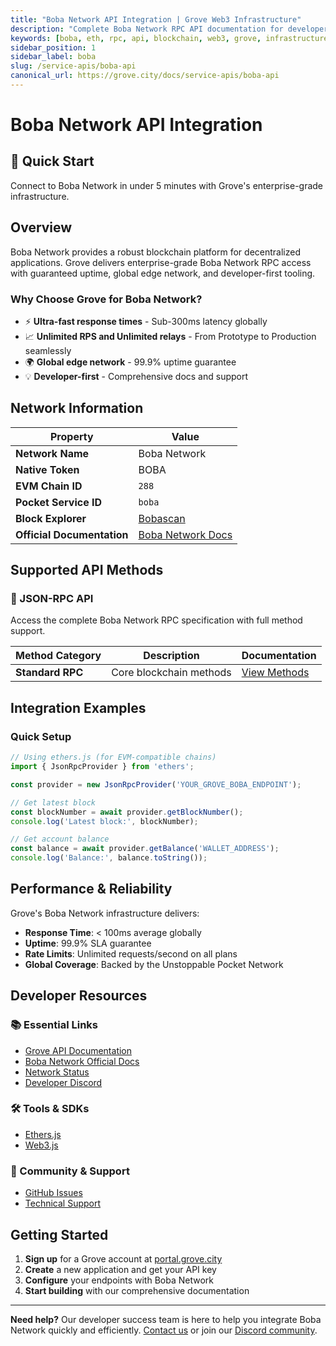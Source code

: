 ```yaml
---
title: "Boba Network API Integration | Grove Web3 Infrastructure"
description: "Complete Boba Network RPC API documentation for developers. Fast, reliable Boba Network blockchain access with Grove's enterprise infrastructure. Get started in minutes."
keywords: [boba, eth, rpc, api, blockchain, web3, grove, infrastructure, developers, integration]
sidebar_position: 1
sidebar_label: boba
slug: /service-apis/boba-api
canonical_url: https://grove.city/docs/service-apis/boba-api
---
```


# Boba Network API Integration

<div style={{background: "linear-gradient(135deg, #cbfe00 0%, #00d4aa 100%)", color: "white", padding: "1.5rem", borderRadius: "8px", margin: "1rem 0"}}>
  <h2 style={{color: "white", marginTop: 0}}>🚀 Quick Start</h2>
  <p style={{marginBottom: 0, fontSize: "1.1rem"}}>Connect to Boba Network in under 5 minutes with Grove's enterprise-grade infrastructure.</p>
</div>

## Overview

Boba Network provides a robust blockchain platform for decentralized applications. Grove delivers enterprise-grade Boba Network RPC access with guaranteed uptime, global edge network, and developer-first tooling.

### Why Choose Grove for Boba Network?

- ⚡ **Ultra-fast response times** - Sub-300ms latency globally
- 📈 **Unlimited RPS and Unlimited relays** - From Prototype to Production seamlessly
- 🌍 **Global edge network** - 99.9% uptime guarantee
- 💡 **Developer-first** - Comprehensive docs and support

## Network Information

| Property | Value |
|----------|-------|
| **Network Name** | Boba Network |
| **Native Token** | BOBA |
| **EVM Chain ID** | `288` |
| **Pocket Service ID** | `boba` |
| **Block Explorer** | [Bobascan](https://bobascan.com) |
| **Official Documentation** | [Boba Network Docs](https://docs.boba.network/) |

## Supported API Methods

### 🔌 JSON-RPC API
Access the complete Boba Network RPC specification with full method support.

| Method Category | Description | Documentation |
|-----------------|-------------|---------------|
| **Standard RPC** | Core blockchain methods | [View Methods](../grove-api/api-definition/definition#json-rpc-supported-methods) |

## Integration Examples

### Quick Setup

```javascript
// Using ethers.js (for EVM-compatible chains)
import { JsonRpcProvider } from 'ethers';

const provider = new JsonRpcProvider('YOUR_GROVE_BOBA_ENDPOINT');

// Get latest block
const blockNumber = await provider.getBlockNumber();
console.log('Latest block:', blockNumber);

// Get account balance
const balance = await provider.getBalance('WALLET_ADDRESS');
console.log('Balance:', balance.toString());
```

## Performance & Reliability

Grove's Boba Network infrastructure delivers:

- **Response Time**: < 100ms average globally
- **Uptime**: 99.9% SLA guarantee  
- **Rate Limits**: Unlimited requests/second on all plans
- **Global Coverage**: Backed by the Unstoppable Pocket Network

## Developer Resources

### 📚 Essential Links
- [Grove API Documentation](../grove-api/overview/grove-api)
- [Boba Network Official Docs](https://docs.boba.network/)
- [Network Status](https://status.grove.city)
- [Developer Discord](https://discord.gg/build-with-grove)

### 🛠️ Tools & SDKs
- [Ethers.js](https://docs.ethers.io/)
- [Web3.js](https://web3js.readthedocs.io/)

### 💬 Community & Support
- [GitHub Issues](https://github.com/buildwithgrove/path)  
- [Technical Support](https://discord.com/channels/824324475256438814/1150805396085293106)

## Getting Started

1. **Sign up** for a Grove account at [portal.grove.city](https://portal.grove.city)
2. **Create** a new application and get your API key
3. **Configure** your endpoints with Boba Network
4. **Start building** with our comprehensive documentation

---

<div style={{background: "#f8f9fa", padding: "1rem", borderLeft: "4px solid #007bff", margin: "1rem 0"}}>
  <strong>Need help?</strong> Our developer success team is here to help you integrate Boba Network quickly and efficiently. <a href="mailto:portal@grove.city">Contact us</a> or join our <a href="https://discord.gg/build-with-grove">Discord community</a>.
</div>
